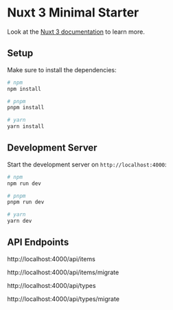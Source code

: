# Nuxt 3 Minimal Starter

Look at the [Nuxt 3 documentation](https://nuxt.com/docs/getting-started/introduction) to learn more.

## Setup

Make sure to install the dependencies:

```bash
# npm
npm install

# pnpm
pnpm install

# yarn
yarn install
```

## Development Server

Start the development server on `http://localhost:4000`:

```bash
# npm
npm run dev

# pnpm
pnpm run dev

# yarn
yarn dev
```

## API Endpoints

http://localhost:4000/api/items

http://localhost:4000/api/items/migrate

http://localhost:4000/api/types

http://localhost:4000/api/types/migrate
